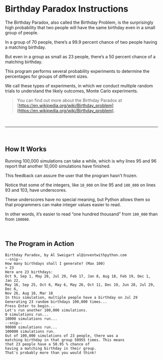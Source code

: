# Birthday Paradox Instructions

The Birthday Paradox, also called the Birthday Problem, is the surprisingly high probability that two people will have the same birthday even in a small group of people. 

In a group of 70 people, there’s a 99.9 percent chance of two people having a matching birthday. 

But even in a group as small as 23 people, there’s a 50 percent chance of a matching birthday. 

This program performs several probability experiments to determine the percentages for groups of different sizes. 

We call these types of experiments, in which we conduct multiple random trials to understand the likely outcomes, Monte Carlo experiments.

> You can find out more about the Birthday Paradox at [https://en.wikipedia.org/wiki/Birthday_problem](https://en.wikipedia.org/wiki/Birthday_problem).

<br>
<hr>
<br>

## How It Works

Running 100,000 simulations can take a while, which is why lines 95 and 96 report that another 10,000 simulations have finished. 

This feedback can assure the user that the program hasn’t frozen. 

Notice that some of the integers, like `10_000` on line 95 and `100_000` on lines 93 and 103, have underscores. 

These underscores have no special meaning, but Python allows them so that programmers can make integer values easier to read. 

In other words, it’s easier to read “one hundred thousand” from `100_000` than from `100000`.

<br>

## The Program in Action

```output
Birthday Paradox, by Al Sweigart al@inventwithpython.com
--snip--
How many birthdays shall I generate? (Max 100)
> 23
Here are 23 birthdays:
Oct 9, Sep 1, May 28, Jul 29, Feb 17, Jan 8, Aug 18, Feb 19, Dec 1, Jan 22,
May 16, Sep 25, Oct 6, May 6, May 26, Oct 11, Dec 19, Jun 28, Jul 29, Dec 6,
Nov 26, Aug 18, Mar 18
In this simulation, multiple people have a birthday on Jul 29
Generating 23 random birthdays 100,000 times...
Press Enter to begin...
Let's run another 100,000 simulations.
0 simulations run...
10000 simulations run...
--snip--
90000 simulations run...
100000 simulations run.
Out of 100,000 simulations of 23 people, there was a
matching birthday in that group 50955 times. This means
that 23 people have a 50.95 % chance of
having a matching birthday in their group.
That's probably more than you would think!
```


